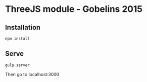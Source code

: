 # ThreeJS module - Gobelins 2015

## Installation
`npm install`

## Serve
`gulp server`

Then go to localhost:3000


 
